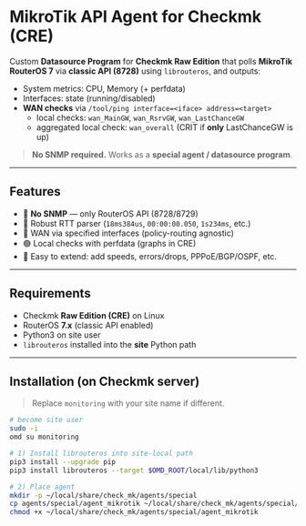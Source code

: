# MikroTik API Agent for Checkmk (CRE)

Custom **Datasource Program** for **Checkmk Raw Edition** that polls **MikroTik RouterOS 7** via **classic API (8728)** using `librouteros`, and outputs:

- System metrics: CPU, Memory (+ perfdata)
- Interfaces: state (running/disabled)
- **WAN checks** via `/tool/ping interface=<iface> address=<target>`
  - local checks: `wan_MainGW`, `wan_RsrvGW`, `wan_LastChanceGW`
  - aggregated local check: `wan_overall` (CRIT if **only** LastChanceGW is up)

> **No SNMP required.** Works as a **special agent / datasource program**.

---

## Features

- 🚫 **No SNMP** — only RouterOS API (8728/8729)
- 🧠 Robust RTT parser (`18ms384us`, `00:00:00.050`, `1s234ms`, etc.)
- 📡 WAN via specified interfaces (policy-routing agnostic)
- 🟢 Local checks with perfdata (graphs in CRE)
- 🧰 Easy to extend: add speeds, errors/drops, PPPoE/BGP/OSPF, etc.

---

## Requirements

- Checkmk **Raw Edition (CRE)** on Linux
- RouterOS **7.x** (classic API enabled)
- Python3 on site user
- `librouteros` installed into the **site** Python path

---

## Installation (on Checkmk server)

> Replace `monitoring` with your site name if different.

```bash
# become site user
sudo -i
omd su monitoring

# 1) Install librouteros into site-local path
pip3 install --upgrade pip
pip3 install librouteros --target $OMD_ROOT/local/lib/python3

# 2) Place agent
mkdir -p ~/local/share/check_mk/agents/special
cp agents/special/agent_mikrotik ~/local/share/check_mk/agents/special/agent_mikrotik
chmod +x ~/local/share/check_mk/agents/special/agent_mikrotik
